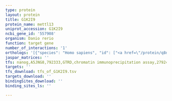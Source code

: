 ```yaml
---
type: protein
layout: protein
title: G1K2I9
protein_name: mettl13
uniprot_accession: G1K2I9
ncbi_gene_id: '557908'
organism: Danio rerio
function: target gene
number_of_interactions: '1'
orthologs: '[{"species": "Homo sapiens", "id": ["<a href=\"/protein/q8n6r0\">Q8N6R0</a>"]}, {"species": "Mus musculus", "id": ["<a href=\"/protein/q91yr5\">Q91YR5</a>"]}, {"species": "Drosophila melanogaster", "id": ["M9PDA6"]}, {"species": "Caenorhabditis elegans", "id": ["Q17539"]}]'
jaspar_matrices: ''
tfs: nanog,A5JNG8,792333,GTRD,chromatin immunoprecipitation assay,27924024%5Buid%5D,No
targets: ''
tfs_download: tfs_of_G1K2I9.tsv
targets_download: ''
bindingSites_download: ''
binding_sites_ls: ''

---
```

